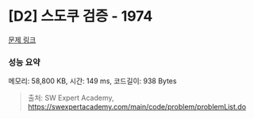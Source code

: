 # [D2] 스도쿠 검증 - 1974 

[문제 링크](https://swexpertacademy.com/main/code/problem/problemDetail.do?contestProbId=AV5Psz16AYEDFAUq) 

### 성능 요약

메모리: 58,800 KB, 시간: 149 ms, 코드길이: 938 Bytes



> 출처: SW Expert Academy, https://swexpertacademy.com/main/code/problem/problemList.do